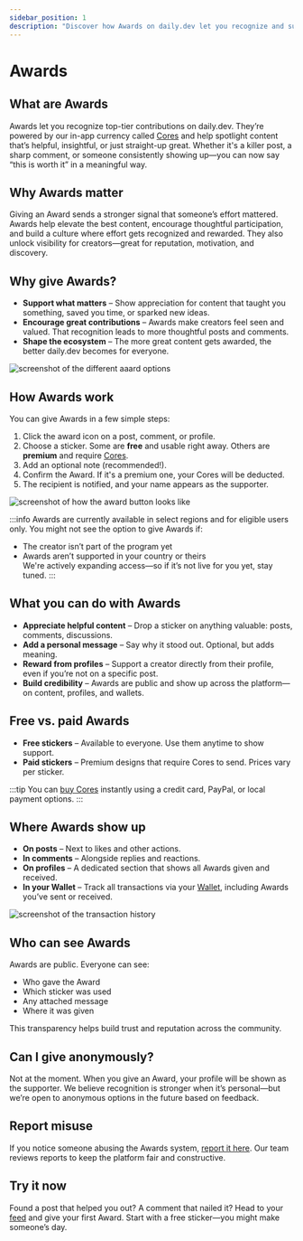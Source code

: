 ```yaml
---
sidebar_position: 1
description: "Discover how Awards on daily.dev let you recognize and support valuable posts, comments, and creators using free or Core-powered stickers. Learn how they work and why they matter."
---
```


# Awards

## What are Awards  

Awards let you recognize top-tier contributions on daily.dev. They’re powered by our in-app currency called [Cores](monetization/cores.md) and help spotlight content that’s helpful, insightful, or just straight-up great. Whether it's a killer post, a sharp comment, or someone consistently showing up—you can now say “this is worth it” in a meaningful way.

## Why Awards matter  

Giving an Award sends a stronger signal that someone’s effort mattered. Awards help elevate the best content, encourage thoughtful participation, and build a culture where effort gets recognized and rewarded. They also unlock visibility for creators—great for reputation, motivation, and discovery.

## Why give Awards?  

- **Support what matters** – Show appreciation for content that taught you something, saved you time, or sparked new ideas.  
- **Encourage great contributions** – Awards make creators feel seen and valued. That recognition leads to more thoughtful posts and comments.  
- **Shape the ecosystem** – The more great content gets awarded, the better daily.dev becomes for everyone.

![screenshot of the different aaard options](https://daily-now-res.cloudinary.com/image/upload/v1745238986/docs/Screenshot_2025-04-21_at_15.29.56.png)

## How Awards work


You can give Awards in a few simple steps:  
1. Click the award icon on a post, comment, or profile.  
2. Choose a sticker. Some are **free** and usable right away. Others are **premium** and require [Cores](monetization/cores.md).  
3. Add an optional note (recommended!).  
4. Confirm the Award. If it's a premium one, your Cores will be deducted.  
5. The recipient is notified, and your name appears as the supporter.

![screenshot of how the award button looks like](https://daily-now-res.cloudinary.com/image/upload/v1745239254/docs/Screenshot_2025-04-21_at_15.39.59.png)

:::info
Awards are currently available in select regions and for eligible users only. You might not see the option to give Awards if:  
- The creator isn’t part of the program yet  
- Awards aren’t supported in your country or theirs  
We're actively expanding access—so if it’s not live for you yet, stay tuned.
:::

## What you can do with Awards  

- **Appreciate helpful content** – Drop a sticker on anything valuable: posts, comments, discussions.  
- **Add a personal message** – Say why it stood out. Optional, but adds meaning.  
- **Reward from profiles** – Support a creator directly from their profile, even if you’re not on a specific post.  
- **Build credibility** – Awards are public and show up across the platform—on content, profiles, and wallets.

## Free vs. paid Awards  

- **Free stickers** – Available to everyone. Use them anytime to show support.  
- **Paid stickers** – Premium designs that require Cores to send. Prices vary per sticker.  

:::tip
You can [buy Cores](https://app.daily.dev/cores) instantly using a credit card, PayPal, or local payment options.
:::

## Where Awards show up  

- **On posts** – Next to likes and other actions.  
- **In comments** – Alongside replies and reactions.  
- **On profiles** – A dedicated section that shows all Awards given and received.  
- **In your Wallet** – Track all transactions via your [Wallet](https://app.daily.dev/wallet), including Awards you’ve sent or received.

![screenshot of the transaction history](https://daily-now-res.cloudinary.com/image/upload/v1745238986/docs/Screenshot_2025-04-21_at_15.31.13.png)

## Who can see Awards  

Awards are public. Everyone can see:  
- Who gave the Award  
- Which sticker was used  
- Any attached message  
- Where it was given  

This transparency helps build trust and reputation across the community.

## Can I give anonymously? 

Not at the moment. When you give an Award, your profile will be shown as the supporter. We believe recognition is stronger when it’s personal—but we’re open to anonymous options in the future based on feedback.

## Report misuse  

If you notice someone abusing the Awards system, [report it here](https://daily.dev/feedback). Our team reviews reports to keep the platform fair and constructive.

## Try it now 

Found a post that helped you out? A comment that nailed it? Head to your [feed](https:/app.daily.dev) and give your first Award. Start with a free sticker—you might make someone’s day.